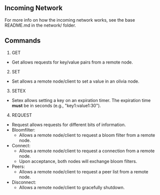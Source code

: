 ## Incoming Network

For more info on how the incoming network works, see the base README.md
in the network/ folder.

## Commands

1. GET
  - Get allows requests for key/value pairs from a remote node.
2. SET
  - Set allows a remote node/client to set a value in an olivia node.
3. SETEX
  - Setex allows setting a key on an expiration timer. The expiration time
    **must** be in seconds (e.g., "key1:value1:30").
4. REQUEST
  - Request allows requests for different bits of information.
  - Bloomfilter:
    - Allows a remote node/client to request a bloom filter from a remote node.
  - Connect:
    - Allows a remote node/client to request a connection from a remote node.
    - Upon acceptance, both nodes will exchange bloom filters.
  - Peers:
    - Allows a remote node/client to request a peer list from a remote node.
  - Disconnect:
    - Allows a remote node/client to gracefully shutdown.

